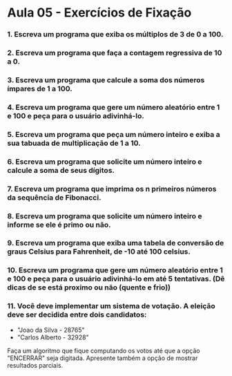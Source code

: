 # Aula 05 - Exercícios de Fixação

### 1. Escreva um programa que exiba os múltiplos de 3 de 0 a 100.

### 2. Escreva um programa que faça a contagem regressiva de 10 a 0.

### 3. Escreva um programa que calcule a soma dos números ímpares de 1 a 100.

### 4. Escreva um programa que gere um número aleatório entre 1 e 100 e peça para o usuário adivinhá-lo.

### 5. Escreva um programa que peça um número inteiro e exiba a sua tabuada de multiplicação de 1 a 10.

### 6. Escreva um programa que solicite um número inteiro e calcule a soma de seus dígitos.

### 7. Escreva um programa que imprima os n primeiros números da sequência de Fibonacci.

### 8. Escreva um programa que solicite um número inteiro e informe se ele é primo ou não.

### 9. Escreva um programa que exiba uma tabela de conversão de graus Celsius para Fahrenheit, de -10 até 100 celsius.

### 10. Escreva um programa que gere um número aleatório entre 1 e 100 e peça para o usuário adivinhá-lo em até 5 tentativas. (Dê dicas de se está proximo ou não (quente e frio))

### 11. Você deve implementar um sistema de votação. A eleição deve ser decidida entre dois candidatos:

- "Joao da Silva - 28765"  
- "Carlos Alberto - 32928"

Faça um algoritmo que fique computando os votos até que a opção "ENCERRAR" seja digitada. 
Apresente também a opção de mostrar resultados parciais.
